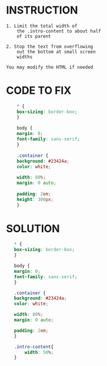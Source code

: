 # INSTRUCTION
    1. Limit the total width of
        the .intro-content to about half
        of its parent

    2. Stop the text from overflowing
        out the bottom at small screen
        widths

    You may modify the HTML if needed

# CODE TO FIX
```css
    * {
    box-sizing: border-box;
    }
    
    body {
    margin: 0;
    font-family: sans-serif;
    }
    
    .container {
    background: #23424a;
    color: white;
    
    width: 80%;
    margin: 0 auto;
    
    padding: 2em;
    height: 300px;
    }
 ```

# SOLUTION
 ```css
    * {
    box-sizing: border-box;
    }

    body {
    margin: 0;
    font-family: sans-serif;
    }

    .container {
    background: #23424a;
    color: white;

    width: 80%;
    margin: 0 auto;

    padding: 2em;
    }

    .intro-content{
        width: 50%;
    }
 ```
